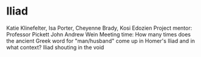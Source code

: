 # Iliad
Katie Klinefelter, Isa Porter, Cheyenne Brady, Kosi Edozien
Project mentor: Professor Pickett
John Andrew Wein 
Meeting time:
How many times does the ancient Greek word for "man/husband" come up in Homer's Iliad and in what context? 
Iliad
shouting in the void
